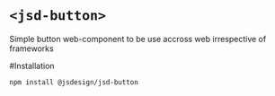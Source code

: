# `<jsd-button>` 

Simple button web-component to be use accross web irrespective of frameworks

#Installation

```sh
npm install @jsdesign/jsd-button
```
